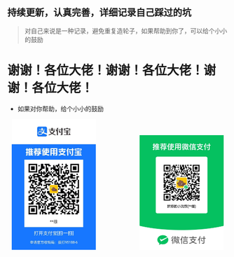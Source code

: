 ## 持续更新，认真完善，详细记录自己踩过的坑
> 对自己来说是一种记录，避免重复造轮子，如果帮助到你了，可以给个小小的鼓励
# 谢谢！各位大佬！谢谢！各位大佬！谢谢！各位大佬！
+ 如果对你帮助，给个小小的鼓励


<div style="
    width:100%;
    text-align:center;"
    >
    <img style="width:20vw;" src="./_media/zfbpay.jpg">
    <img style="width:20vw;margin-left:10vw;" src="./_media/wxpay.jpg"/>
</div>
